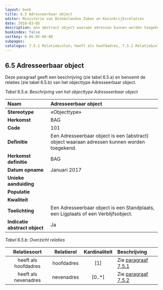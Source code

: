 ```yaml
---
layout: book
title: 6.5 Adresseerbaar object
editor: Ministerie van Binnenlandse Zaken en Koninkrijksrelaties
date: 2018-03-05
description: een abstract object waaraan adressen kunnen worden toegekend
bookindex: false
sortkey: B-06-05-00-00
subpages:
catalogus: 7.5.1 Relatie&colon; heeft als hoofdadres, 7.5.2 Relatie&colon; heeft als nevenadres
---
```


## 6.5 Adresseerbaar object

Deze paragraaf geeft een beschrijving (zie tabel 6.5.a) en benoemt de relaties (zie tabel 6.5.b) van het objecttype Adresseerbaar object.

_Tabel 6.5.a: Beschrijving van het objecttype Adresseerbaar object_

| Naam | Adresseerbaar object |
| :--- | :--- |
| **Stereotype** | «Objecttype» |
| **Herkomst** | BAG |
| **Code** | 101 |
| **Definitie** | Een Adresseerbaar object is een (abstract) object waaraan adressen kunnen worden toegekend. |
| **Herkomst definitie** | BAG |
| **Datum opname** | Januari 2017 |
| **Unieke aanduiding** | |
| **Populatie** | |
| **Kwaliteit** | |
| **Toelichting** | Een Adresseerbaar object is een Standplaats, een Ligplaats of een Verblijfsobject. |
| **Indicatie abstract object** | Ja |

_Tabel 6.5.b: Overzicht relaties_

| Relatiesoort | Relatierol | Kardinaliteit | Beschrijving |
| :---: | :---: | :---: | :--- |
| heeft als hoofdadres | hoofdadres | \[1\] | Zie [paragraaf 7.5.1](#751-relatie-heeft-als-hoofdadres-hoofdadres) |
| heeft als nevenadres | nevenadres | \[0..\*\] | Zie [paragraaf 7.5.2](#752-relatie-heeft-als-nevenadres-nevenadres) |
